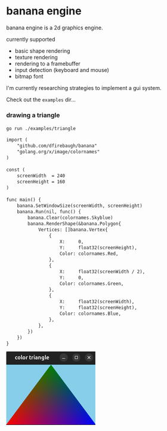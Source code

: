 # banana engine
banana engine is a 2d graphics engine.

currently supported
- basic shape rendering
- texture rendering
- rendering to a framebuffer
- input detection (keyboard and mouse)
- bitmap font

I'm currently researching strategies to implement a gui system.

Check out the `examples` dir...

### drawing a triangle

`go run ./examples/triangle`

```golang
import (
	"github.com/dfirebaugh/banana"
	"golang.org/x/image/colornames"
)

const (
	screenWidth  = 240
	screenHeight = 160
)

func main() {
	banana.SetWindowSize(screenWidth, screenHeight)
	banana.Run(nil, func() {
		banana.Clear(colornames.Skyblue)
		banana.RenderShape(&banana.Polygon{
			Vertices: []banana.Vertex{
				{
					X:     0,
					Y:     float32(screenHeight),
					Color: colornames.Red,
				},
				{
					X:     float32(screenWidth / 2),
					Y:     0,
					Color: colornames.Green,
				},
				{
					X:     float32(screenWidth),
					Y:     float32(screenHeight),
					Color: colornames.Blue,
				},
			},
		})
	})
}
```

![color triangle](./assets/images/color_triangle_example00.png)

